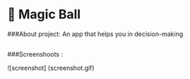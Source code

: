 #  🔮 Magic Ball
###About project: 
An app that helps you in decision-making

##

###Screenshoots :

![screenshot] (screenshot.gif)
